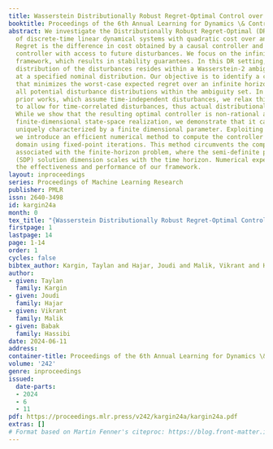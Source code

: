 ```yaml
---
title: Wasserstein Distributionally Robust Regret-Optimal Control over Infinite-Horizon
booktitle: Proceedings of the 6th Annual Learning for Dynamics \& Control Conference
abstract: We investigate the Distributionally Robust Regret-Optimal (DR-RO) control
  of discrete-time linear dynamical systems with quadratic cost over an infinite horizon.
  Regret is the difference in cost obtained by a causal controller and a clairvoyant
  controller with access to future disturbances. We focus on the infinite-horizon
  framework, which results in stability guarantees. In this DR setting, the probability
  distribution of the disturbances resides within a Wasserstein-2 ambiguity set centered
  at a specified nominal distribution. Our objective is to identify a control policy
  that minimizes the worst-case expected regret over an infinite horizon, considering
  all potential disturbance distributions within the ambiguity set. In contrast to
  prior works, which assume time-independent disturbances, we relax this constraint
  to allow for time-correlated disturbances, thus actual distributional robustness.
  While we show that the resulting optimal controller is non-rational and lacks a
  finite-dimensional state-space realization, we demonstrate that it can still be
  uniquely characterized by a finite dimensional parameter. Exploiting this fact,
  we introduce an efficient numerical method to compute the controller in the frequency
  domain using fixed-point iterations. This method circumvents the computational bottleneck
  associated with the finite-horizon problem, where the semi-definite programming
  (SDP) solution dimension scales with the time horizon. Numerical experiments demonstrate
  the effectiveness and performance of our framework.
layout: inproceedings
series: Proceedings of Machine Learning Research
publisher: PMLR
issn: 2640-3498
id: kargin24a
month: 0
tex_title: "{Wasserstein Distributionally Robust Regret-Optimal Control over Infinite-Horizon}"
firstpage: 1
lastpage: 14
page: 1-14
order: 1
cycles: false
bibtex_author: Kargin, Taylan and Hajar, Joudi and Malik, Vikrant and Hassibi, Babak
author:
- given: Taylan
  family: Kargin
- given: Joudi
  family: Hajar
- given: Vikrant
  family: Malik
- given: Babak
  family: Hassibi
date: 2024-06-11
address:
container-title: Proceedings of the 6th Annual Learning for Dynamics \& Control Conference
volume: '242'
genre: inproceedings
issued:
  date-parts:
  - 2024
  - 6
  - 11
pdf: https://proceedings.mlr.press/v242/kargin24a/kargin24a.pdf
extras: []
# Format based on Martin Fenner's citeproc: https://blog.front-matter.io/posts/citeproc-yaml-for-bibliographies/
---
```

